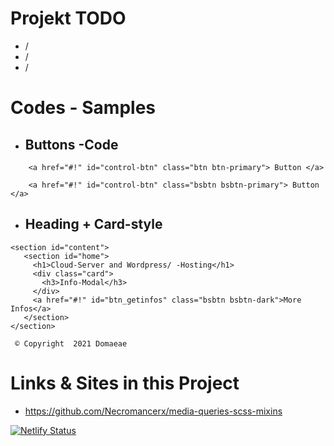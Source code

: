 # Projekt TODO

- /
- /
- /


#  Codes - Samples

- ## Buttons -Code

```
    <a href="#!" id="control-btn" class="btn btn-primary"> Button </a>

    <a href="#!" id="control-btn" class="bsbtn bsbtn-primary"> Button </a>
```


- ## Heading + Card-style

 ```
 <section id="content">
    <section id="home">
      <h1>Cloud-Server and Wordpress/ -Hosting</h1>
      <div class="card">
        <h3>Info-Modal</h3>
      </div>
      <a href="#!" id="btn_getinfos" class="bsbtn bsbtn-dark">More Infos</a>
    </section>
</section>     
```

` © Copyright  2021 Domaeae`  

# Links & Sites in this Project

- https://github.com/Necromancerx/media-queries-scss-mixins

[![Netlify Status](https://api.netlify.com/api/v1/badges/5cfd2321-7fb1-499d-b698-8c2c3056d23a/deploy-status)](https://app.netlify.com/sites/domaeae/deploys)